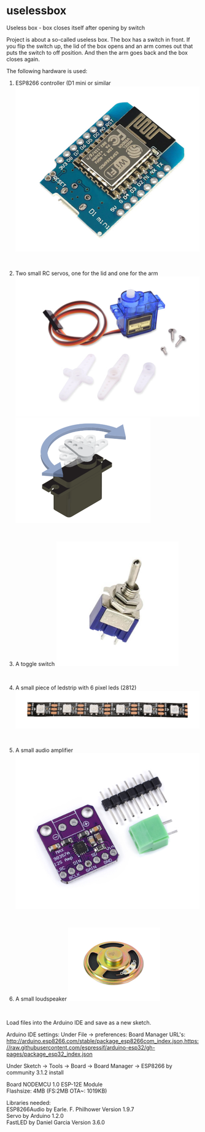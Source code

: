 # uselessbox
Useless box - box closes itself after opening by switch

Project is about a so-called useless box. The box has a switch in front. If you flip the switch up, the lid of the box opens and an arm comes out that puts the switch to off position.
And then the arm goes back and the box closes again.

The following hardware is used:

1) ESP8266 controller (D1 mini or similar
![alt text](pictures/esp-processor-module.jpg)
<br>

2) Two small RC servos, one for the lid and one for the arm
![alt text](pictures/servo.jpg)
![alt text](pictures/hobby-servo.png)
<br>

3) A toggle switch
![alt text](pictures/schakelaar.jpg)
<br>

4) A small piece of ledstrip with 6 pixel leds (2812)
![alt text](pictures/ledstrip.jpg)
<br>

5) A small audio amplifier
![alt text](pictures/versterker-audio.jpg)
<br>

6) A small loudspeaker
![alt text](pictures/luidspreker.jpg)
<br>

Load files into the Arduino IDE and save as a new sketch.

Arduino IDE settings:
Under File -> preferences:
Board Manager URL's: http://arduino.esp8266.com/stable/package_esp8266com_index.json,https://raw.githubusercontent.com/espressif/arduino-esp32/gh-pages/package_esp32_index.json<br>

Under Sketch -> Tools -> Board -> Board Manager -> ESP8266 by community 3.1.2 install


Board NODEMCU 1.0 ESP-12E Module<br>
Flashsize: 4MB (FS:2MB OTA~: 1019KB)<br>

Libraries needed:
<br>
ESP8266Audio by Earle. F. Philhower Version 1.9.7
<br>
Servo by Arduino 1.2.0
<br>
FastLED by Daniel Garcia Version 3.6.0




